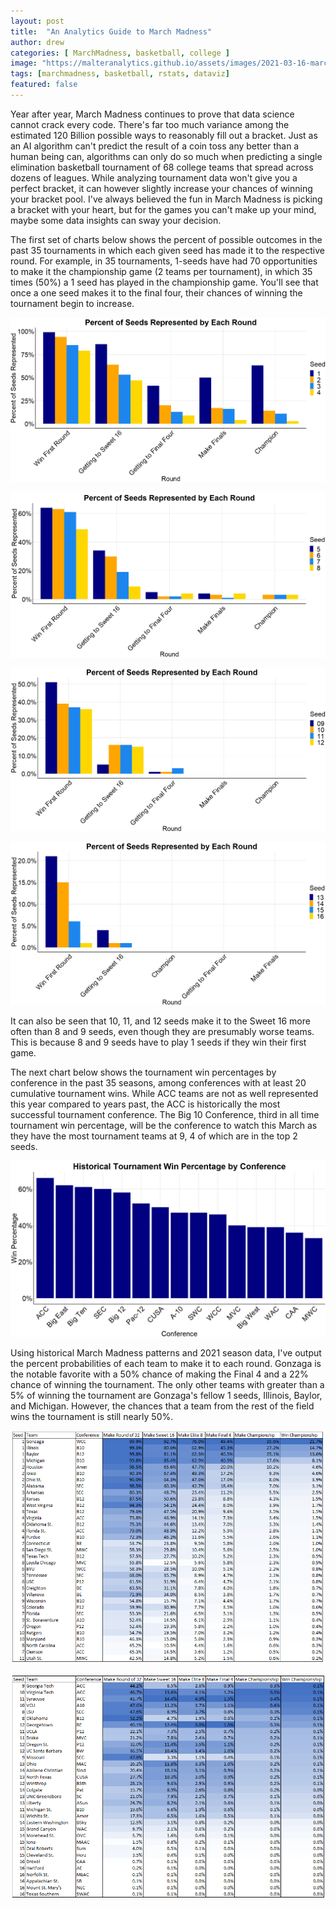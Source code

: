 ```yaml
---
layout: post
title:  "An Analytics Guide to March Madness"
author: drew
categories: [ MarchMadness, basketball, college ]
image: "https://malteranalytics.github.io/assets/images/2021-03-16-march_madness2021/image6.png"
tags: [marchmadness, basketball, rstats, dataviz]
featured: false
---
```






Year after year, March Madness continues to prove that data science cannot crack every code.   There's far too much variance among the estimated 120 Billion possible ways to reasonably fill out a bracket.  Just as an AI algorithm can't predict the result of a coin toss any better than a human being can, algorithms can only do so much when predicting a single elimination basketball tournament of 68 college teams that spread across dozens of leagues.  While analyzing tournament data won't give you a perfect bracket, it can however slightly increase your chances of winning your bracket pool.  I've always believed the fun in March Madness is picking a bracket with your heart, but for the games you can't make up your mind, maybe some data insights can sway your decision.

The first set of charts below shows the percent of possible outcomes in the past 35 tournaments in which each given seed has made it to the respective round.  For example, in 35 tournaments, 1-seeds have had 70 opportunities to make it the championship game (2 teams per tournament), in which 35 times (50%) a 1 seed has played in the championship game.  You'll see that once a one seed makes it to the final four, their chances of winning the tournament begin to increase. 

  
  

![plot of chunk unnamed-chunk-1](/assets/images/2021-03-16-march_madness2021/image1.png) 

![plot of chunk unnamed-chunk-2](/assets/images/2021-03-16-march_madness2021/image2.png)  

![plot of chunk unnamed-chunk-3](/assets/images/2021-03-16-march_madness2021/image3.png)  

![plot of chunk unnamed-chunk-4](/assets/images/2021-03-16-march_madness2021/image4.png)  



It can also be seen that 10, 11, and 12 seeds make it to the Sweet 16 more often than 8 and 9 seeds, even though they are presumably worse teams.  This is because 8 and 9 seeds have to play 1 seeds if they win their first game.  


The next chart below shows the tournament win percentages by conference in the past 35 seasons, among conferences with at least 20 cumulative tournament wins.  While ACC teams are not as well represented this year compared to years past, the ACC is historically the most successful tournament conference.  The Big 10 Conference, third in all time tournament win percentage, will be the conference to watch this March as they have the most tournament teams at 9, 4 of which are in the top 2 seeds. 

![plot of chunk unnamed-chunk-5](/assets/images/2021-03-16-march_madness2021/image5.png)  





Using historical March Madness patterns and 2021 season data, I've output the percent probabilities of each team to make it to each round.  Gonzaga is the notable favorite with a 50% chance of making the Final 4 and a 22% chance of winning the tournament.  The only other teams with greater than a 5% of winning the tournament are Gonzaga's fellow 1 seeds, Illinois, Baylor, and Michigan.  However, the chances that a team from the rest of the field wins the tournament is still nearly 50%. 


![plot of chunk unnamed-chunk-6](/assets/images/2021-03-16-march_madness2021/image6.png)  

![plot of chunk unnamed-chunk-7](/assets/images/2021-03-16-march_madness2021/image7.png)  

